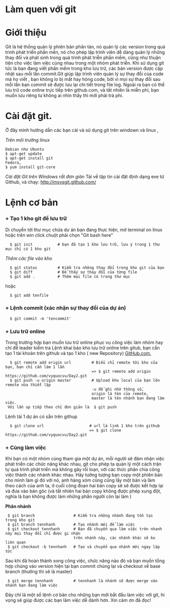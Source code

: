 Làm quen với git
==============

# Giới thiệu 

Git là hệ thống quản lý phiên bản phân tán, nó quản lý các version trong quá trình phát triển phần mền, nó cho phép lập trình viên dễ dàng quản lý những thay đổi và phát sinh trong quá trình phát triễn phần mềm, cũng như thuận tiện cho việc làm việc cùng nhau trong một nhóm phát triển. Khi sử dụng git tức là bạn đang viết phần mềm trong kho lưu trữ, các bản version được cập nhật sau mỗi lần commit.Git giúp lập trình viên quản lý sự thay đổi của code mà họ viết , bạn không lo bị mất hay hỏng code, bởi vì mọi sự thay đổi sau mỗi lần bạn commit sẽ được lưu lại chi tiết trong file log. Ngoài ra bạn có thể lưu trữ code online trực tiếp trên github.com, và tất nhiên là miễn phí, bạn muốn lưu riêng tư không ai nhìn thấy thì mới phải trả phí.

# Cài đặt git. 

 Ở đây mình hướng dẫn các bạn cài và sử dụng git trên windown và linux ,

*Trên môi trường linux* 

    Debian như Ubuntu
    $ apt-get update
    $ apt-get install git
    Fedora, 
    $ yum install git-core
    
*Cài đặt Git trên Windows rất đơn giản*
 Tải về tập tin cài đặt định dạng exe từ Github, và chạy: http://msysgit.github.com/
# Lệnh cơ bản 
### + Tạo 1 kho git để lưu trữ 

 Di chuyển tới thư mục chứa dư án bạn đang thực hiện, mở terminal on linux hoặc trên win click chuột phải
 chọn "Git bash here"
``` 
  $ git init           # bạn đã tạo 1 kho lưu trữ, lưu ý trong 1 thư mục chỉ có 1 kho git
```
  
  *Thêm các file vào kho*
```
  $ git status         # Kiểm tra những thay đổi trong kho git của bạn 
  $ git diff           # Để thấy sự thay đổi của từng file
  $ git add .          # Thêm mọi file có trong thư mục 
```
  hoặc 
```
  $ git add tenfile 
```
### + Lệnh commit (xác nhận sự thay đổi của dự án)
```
  $ git commit -m 'tencommit'
```
### + Lưu trữ online
Trong trường hợp bạn muốn lưu trữ online phục vụ công việc làm nhóm hay chỉ để leader kiểm tra
  Lệnh khai báo kho lưu trữ online trên gitub, bạn cần tạo 1 tài khoản trên github và tạo 1 kho ( new Repository)
  [GitHub.com.](http://github.com)
```
  $ git remote add origin url         # Điểu chỉ remote tới kho của bạn, bạn chỉ cần làm 1 lần
                                      => $ git remote add origin https://github.com/vyquocvu/Day2.git    
  $ git push -u origin master         # Upload kho local của bạn lên remote vừa thiết lập 
                                      -u để ghi nhớ thông số, 
                                      origin là tên của remote, 
                                      master là tên nhánh bạn đang làm việc. 
 Với lần up tiếp theo chỉ đơn giản là  $ git push 
```
 Lệnh tải 1 dự án có sẵn trên githup
```
  $ git clone url                    # url là link 1 kho trên github
                                     => $ git clone https://github.com/vyquocvu/Day2.git
```
### + Cùng làm việc

Khi bạn có một nhóm cùng tham gia một dự án, mỗi người sẽ đảm nhận việc phát triển các chức năng khác nhau, git cho phép ta quản lý một cách trận tự quá trình phát triển mà không gây rối loạn, với các thức phân chia công việc thành các nhánh khác nhau. Hãy tưởng tượng bạn copy một phiên bản cho mình làm gì đó với nó, anh hàng xóm cũng cũng lấy một bản và làm theo cách của anh ta, ở cuối công đoạn hai bản copy sẽ sẽ được kết hợp lại và đưa vào bản góc (và tất nhiên hai bản copy không được phép xung đột, nghĩa là bạn không được làm những phần người còn lại làm )

**Phân nhánh**
```
 $ git branch                 # Kiểm tra những nhánh đang tồn tại trong kho git
 $ git branch tennhanh        # Tạo nhánh mới để làm việc
 $ git checkout tennhanh      # Bạn đã chuyển qua làm việc trên nhanh này mọi thay đổi chỉ được gi nhận  
                              trên nhánh này, các nhánh khác sẽ ko liên quan
 $ git checkout -b tennhanh   # Tạo và chuyển qua nhánh mới ngay lập tức
```
Sau khi đã hoàn thành xong công việc, chức năng nào đó và bạn muốn tổng hợp chúng vào version hiện tại bạn commit chúng lại
và checkout về base branch (thường thì sẽ là master)
```
 $ git merge tennhanh         # tennhanh là nhánh sẽ được merge vào nhánh bạn đang làm việc
```
Đây chỉ là một số lệnh cơ bản cho những bạn mới bắt đầu làm việc với git, hi vọng sẽ giúp được các bạn làm việc dễ dành hơn.
Xin cảm ơn đã đọc!
